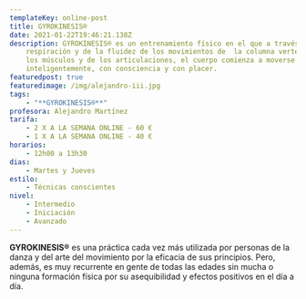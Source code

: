 ```yaml
---
templateKey: online-post
title: GYROKINESIS®
date: 2021-01-22T19:46:21.138Z
description: GYROKINESIS® es un entrenamiento físico en el que a través de la
    respiración y de la fluidez de los movimientos de  la columna vertebral, de
    los músculos y de los articulaciones, el cuerpo comienza a moverse
    inteligentemente, con consciencia y con placer.
featuredpost: true
featuredimage: /img/alejandro-iii.jpg
tags:
    - "**GYROKINESIS®**"
profesora: Alejandro Martínez
tarifa:
    - 2 X A LA SEMANA ONLINE - 60 €
    - 1 X A LA SEMANA ONLINE - 40 €
horarios:
    - 12h00 a 13h30
dias:
    - Martes y Jueves
estilo:
    - Técnicas conscientes
nivel:
    - Intermedio
    - Iniciación
    - Avanzado
---
```


<!--StartFragment-->

**GYROKINESIS®** es una práctica cada vez más utilizada por personas de la danza y del arte del movimiento por la eficacia de sus principios. Pero, además, es muy recurrente en gente de todas las edades sin mucha o ninguna formación física por su asequibilidad y efectos positivos en el día a día.

<!--EndFragment-->
